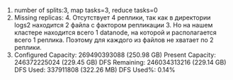 1) number of splits:3, map tasks=3, reduce tasks=0
2) Missing replicas: 4. Отсутствует 4 реплики, так как в директории logs2 находится
	2 файла с фактором репликации 3. Но на нашем кластере находится всего 1 datanode, 
	на которой и располагается всего 1 реплика. Поэтому для каждого из файлов не 
	хватает по 2 реплики.
3) Configured Capacity: 269490393088 (250.98 GB)
   Present Capacity: 246372225024 (229.45 GB)
   DFS Remaining: 246034313216 (229.14 GB)
   DFS Used: 337911808 (322.26 MB)
   DFS Used%: 0.14%